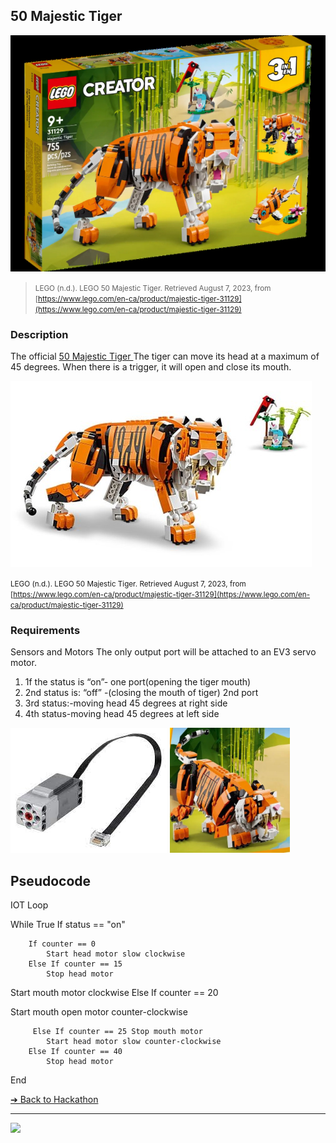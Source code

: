 ## 50 Majestic Tiger 
<!--50 Majestic Tiger  -->
![50 Majestic Tiger](images/majestic-tiger-box.jpg)

> <small>LEGO (n.d.). LEGO 50 Majestic Tiger. Retrieved August 7, 2023, from [https://www.lego.com/en-ca/product/majestic-tiger-31129](https://www.lego.com/en-ca/product/majestic-tiger-31129)</small>

### Description

The official [50 Majestic Tiger ](https://www.lego.com/en-ca/product/majestic-tiger-31129) The tiger can move its head at a maximum of 45 degrees. When there is a trigger, it will open and close its mouth.

![50 Majestic Tiger](images/majestic-tiger-interactive.jpg)

<small>LEGO (n.d.). LEGO 50 Majestic Tiger. Retrieved August 7, 2023, from [https://www.lego.com/en-ca/product/majestic-tiger-31129](https://www.lego.com/en-ca/product/majestic-tiger-31129)</small>

### Requirements

Sensors and Motors
The only output port will be attached to an EV3 servo motor. 

1. 1f the status is “on”- one port(opening the tiger mouth)
2.	2nd status is: “off” -(closing the mouth of tiger)
2nd port
3.	3rd status:-moving head 45 degrees at right side
4.	4th status-moving head 45 degrees at left side

<img src="images/motor.jpg" height="200">
<img src="images/tiger-mouth.jpg" height="200">

## Pseudocode

IOT Loop

While True      If status == "on"

        If counter == 0
            Start head motor slow clockwise
        Else If counter == 15
            Stop head motor

Start mouth motor clockwise
         Else If counter == 20

Start mouth open motor counter-clockwise

         Else If counter == 25 Stop mouth motor
            Start head motor slow counter-clockwise
        Else If counter == 40
            Stop head motor

End

[&#10132; Back to Hackathon](/hackathon-set/)

---

<a href="https://brickmmo.com">
<img src="https://brickmmo.com/images/brickmmo-logo-horizontal.jpg" width="100">
</a>
